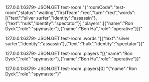 127.0.0.1:6379> JSON.GET test-room
"{\"roomCode\":\"test-room\",\"status\":\"waiting\",\"firstTeam\":\"red\",\"turn\":\"red\",\"words\":[{\"text\":\"silver surfer\",\"identity\":\"assassin\"},{\"text\":\"hulk\",\"identity\":\"spectator\"}],\"players\":[{\"name\":\"Ron Dyck\",\"role\":\"spymaster\"},{\"name\":\"Ben Ha\",\"role\":\"operative\"}]}"

127.0.0.1:6379> JSON.GET test-room .words
"[{\"text\":\"silver surfer\",\"identity\":\"assassin\"},{\"text\":\"hulk\",\"identity\":\"spectator\"}]"

127.0.0.1:6379> JSON.GET test-room .players
"[{\"name\":\"Ron Dyck\",\"role\":\"spymaster\"},{\"name\":\"Ben Ha\",\"role\":\"operative\"}]"

127.0.0.1:6379> JSON.GET test-room .players[0]
"{\"name\":\"Ron Dyck\",\"role\":\"spymaster\"}"
